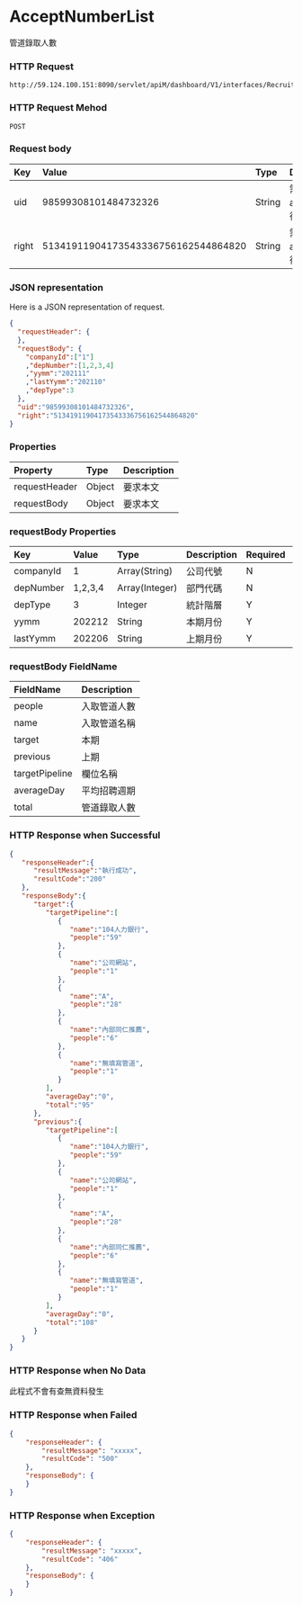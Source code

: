# AcceptNumberList
管道錄取人數

### HTTP Request
```
http://59.124.100.151:8090/servlet/apiM/dashboard/V1/interfaces/RecruitWays/AcceptNumberList
```

### HTTP Request Mehod
```
POST
```

### Request body
| Key | Value | Type | Description |
|:----------|:-------------|:-----|:------------|
| uid | 98599308101484732326 | String | 需透過apiLogin取得
| right | 51341911904173543336756162544864820 | String | 需透過apiLogin取得 |

### JSON representation
Here is a JSON representation of request.
```json
{
  "requestHeader": {
  },
  "requestBody": {
    "companyId":["1"]
    ,"depNumber":[1,2,3,4]
    ,"yymm":"202111"
    ,"lastYymm":"202110"
    ,"depType":3
  },
  "uid":"98599308101484732326",
  "right":"51341911904173543336756162544864820"
}
```

### Properties
| Property | Type | Description |
|:---------|:-----|:------------|
| requestHeader | Object | 要求本文 |
| requestBody | Object | 要求本文 |

### requestBody Properties
| Key | Value | Type | Description | Required | Format |
|:----------|:-------------|:-----|:------------|:------------|:------------|
| companyId | 1 | Array(String) | 公司代號 | N | n/a |
| depNumber | 1,2,3,4 | Array(Integer) | 部門代碼 | N | n/a |
| depType | 3 | Integer| 統計階層 | Y | n/a |
| yymm | 202212 | String | 本期月份 | Y | YYYYmm |
| lastYymm | 202206 | String | 上期月份 | Y | YYYYmm |

### requestBody FieldName
| FieldName | Description |
|:----------|:-------------|
| people | 入取管道人數 |
| name | 入取管道名稱 |
| target | 本期 |
| previous | 上期 |
| targetPipeline | 欄位名稱 |
| averageDay | 平均招聘週期 |
| total | 管道錄取人數 |


### HTTP Response when Successful
```json
{
   "responseHeader":{
      "resultMessage":"執行成功",
      "resultCode":"200"
   },
   "responseBody":{
      "target":{
         "targetPipeline":[
            {
               "name":"104人力銀行",
               "people":"59"
            },
            {
               "name":"公司網站",
               "people":"1"
            },
            {
               "name":"A",
               "people":"28"
            },
            {
               "name":"內部同仁推薦",
               "people":"6"
            },
            {
               "name":"無填寫管道",
               "people":"1"
            }
         ],
         "averageDay":"0",
         "total":"95"
      },
      "previous":{
         "targetPipeline":[
            {
               "name":"104人力銀行",
               "people":"59"
            },
            {
               "name":"公司網站",
               "people":"1"
            },
            {
               "name":"A",
               "people":"28"
            },
            {
               "name":"內部同仁推薦",
               "people":"6"
            },
            {
               "name":"無填寫管道",
               "people":"1"
            }
         ],
         "averageDay":"0",
         "total":"108"
      }
   }
}
```

### HTTP Response when No Data
此程式不會有查無資料發生

### HTTP Response when Failed
```json
{
    "responseHeader": {
        "resultMessage": "xxxxx",
        "resultCode": "500"
    },
    "responseBody": {
    }
}
```

### HTTP Response when Exception
```json
{
    "responseHeader": {
        "resultMessage": "xxxxx",
        "resultCode": "406"
    },
    "responseBody": {
    }
}
```

